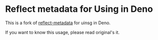 # Reflect metadata for Using in Deno

This is a fork of [reflect-metadata](https://github.com/rbuckton/reflect-metadata) for uinsg in Deno.

If you want to know this usage, please read original's it.